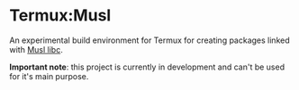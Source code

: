# Termux:Musl

An experimental build environment for Termux for creating packages linked with [Musl libc](https://www.musl-libc.org/).

**Important note**: this project is currently in development and can't be used for it's main purpose.
